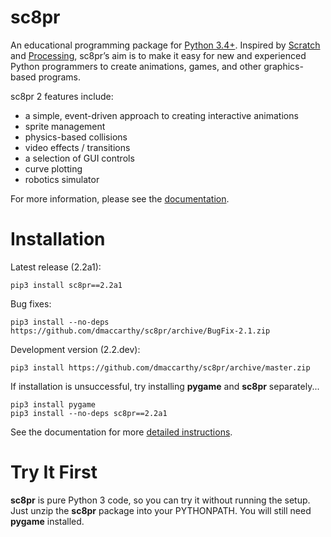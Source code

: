 # sc8pr

An educational programming package for [Python 3.4+](https://www.python.org). Inspired by [Scratch](https://scratch.mit.edu) and [Processing](https://www.processing.org), sc8pr’s aim is to make it easy for new and experienced Python programmers to create animations, games, and other graphics-based programs.

sc8pr 2 features include:
* a simple, event-driven approach to creating interactive animations
* sprite management
* physics-based collisions
* video effects / transitions
* a selection of GUI controls
* curve plotting
* robotics simulator

For more information, please see the [documentation](http://dmaccarthy.github.io/sc8pr/).

# Installation

Latest release (2.2a1):
```
pip3 install sc8pr==2.2a1
```

Bug fixes:
```
pip3 install --no-deps https://github.com/dmaccarthy/sc8pr/archive/BugFix-2.1.zip
```

Development version (2.2.dev):
```
pip3 install https://github.com/dmaccarthy/sc8pr/archive/master.zip
```

If installation is unsuccessful, try installing **pygame** and **sc8pr** separately...
```
pip3 install pygame
pip3 install --no-deps sc8pr==2.2a1
```

See the documentation for more [detailed instructions](https://dmaccarthy.github.io/sc8pr/?inst).

# Try It First

**sc8pr** is pure Python 3 code, so you can try it without running the setup. Just unzip the **sc8pr** package into your PYTHONPATH. You will still need **pygame** installed.
